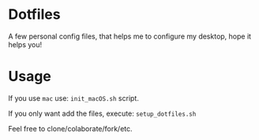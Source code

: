 # Dotfiles


A few personal config files, that helps me to configure my desktop, hope it helps you! 

# Usage
If you use `mac` use: `init_macOS.sh` script.

If you only want add the files, execute: `setup_dotfiles.sh`

Feel free to clone/colaborate/fork/etc.


